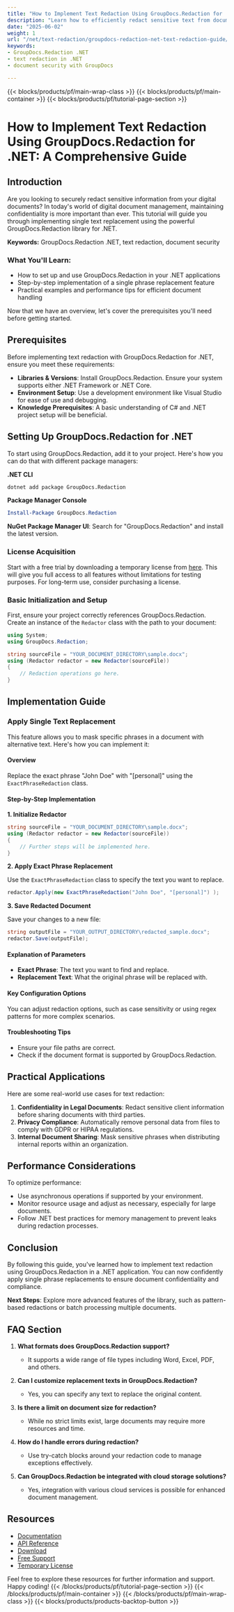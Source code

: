 ```yaml
---
title: "How to Implement Text Redaction Using GroupDocs.Redaction for .NET&#58; A Comprehensive Guide"
description: "Learn how to efficiently redact sensitive text from documents using GroupDocs.Redaction for .NET. Follow this step-by-step guide to ensure document security and confidentiality."
date: "2025-06-02"
weight: 1
url: "/net/text-redaction/groupdocs-redaction-net-text-redaction-guide/"
keywords:
- GroupDocs.Redaction .NET
- text redaction in .NET
- document security with GroupDocs

---
```


{{< blocks/products/pf/main-wrap-class >}}
{{< blocks/products/pf/main-container >}}
{{< blocks/products/pf/tutorial-page-section >}}
# How to Implement Text Redaction Using GroupDocs.Redaction for .NET: A Comprehensive Guide

## Introduction

Are you looking to securely redact sensitive information from your digital documents? In today's world of digital document management, maintaining confidentiality is more important than ever. This tutorial will guide you through implementing single text replacement using the powerful GroupDocs.Redaction library for .NET.

**Keywords:** GroupDocs.Redaction .NET, text redaction, document security

### What You'll Learn:
- How to set up and use GroupDocs.Redaction in your .NET applications
- Step-by-step implementation of a single phrase replacement feature
- Practical examples and performance tips for efficient document handling

Now that we have an overview, let's cover the prerequisites you'll need before getting started.

## Prerequisites

Before implementing text redaction with GroupDocs.Redaction for .NET, ensure you meet these requirements:

- **Libraries & Versions**: Install GroupDocs.Redaction. Ensure your system supports either .NET Framework or .NET Core.
- **Environment Setup**: Use a development environment like Visual Studio for ease of use and debugging.
- **Knowledge Prerequisites**: A basic understanding of C# and .NET project setup will be beneficial.

## Setting Up GroupDocs.Redaction for .NET

To start using GroupDocs.Redaction, add it to your project. Here's how you can do that with different package managers:

**.NET CLI**
```bash
dotnet add package GroupDocs.Redaction
```

**Package Manager Console**
```powershell
Install-Package GroupDocs.Redaction
```

**NuGet Package Manager UI**: Search for "GroupDocs.Redaction" and install the latest version.

### License Acquisition

Start with a free trial by downloading a temporary license from [here](https://purchase.groupdocs.com/temporary-license/). This will give you full access to all features without limitations for testing purposes. For long-term use, consider purchasing a license.

### Basic Initialization and Setup

First, ensure your project correctly references GroupDocs.Redaction. Create an instance of the `Redactor` class with the path to your document:

```csharp
using System;
using GroupDocs.Redaction;

string sourceFile = "YOUR_DOCUMENT_DIRECTORY\sample.docx";
using (Redactor redactor = new Redactor(sourceFile))
{
    // Redaction operations go here.
}
```

## Implementation Guide

### Apply Single Text Replacement

This feature allows you to mask specific phrases in a document with alternative text. Here's how you can implement it:

#### Overview
Replace the exact phrase "John Doe" with "[personal]" using the `ExactPhraseRedaction` class.

#### Step-by-Step Implementation

**1. Initialize Redactor**

```csharp
string sourceFile = "YOUR_DOCUMENT_DIRECTORY\sample.docx";
using (Redactor redactor = new Redactor(sourceFile))
{
    // Further steps will be implemented here.
}
```

**2. Apply Exact Phrase Replacement**

Use the `ExactPhraseRedaction` class to specify the text you want to replace.

```csharp
redactor.Apply(new ExactPhraseRedaction("John Doe", "[personal]") );
```

**3. Save Redacted Document**

Save your changes to a new file:

```csharp
string outputFile = "YOUR_OUTPUT_DIRECTORY\redacted_sample.docx";
redactor.Save(outputFile);
```

#### Explanation of Parameters
- **Exact Phrase**: The text you want to find and replace.
- **Replacement Text**: What the original phrase will be replaced with.

#### Key Configuration Options

You can adjust redaction options, such as case sensitivity or using regex patterns for more complex scenarios.

#### Troubleshooting Tips

- Ensure your file paths are correct.
- Check if the document format is supported by GroupDocs.Redaction.

## Practical Applications

Here are some real-world use cases for text redaction:

1. **Confidentiality in Legal Documents**: Redact sensitive client information before sharing documents with third parties.
2. **Privacy Compliance**: Automatically remove personal data from files to comply with GDPR or HIPAA regulations.
3. **Internal Document Sharing**: Mask sensitive phrases when distributing internal reports within an organization.

## Performance Considerations

To optimize performance:
- Use asynchronous operations if supported by your environment.
- Monitor resource usage and adjust as necessary, especially for large documents.
- Follow .NET best practices for memory management to prevent leaks during redaction processes.

## Conclusion

By following this guide, you've learned how to implement text redaction using GroupDocs.Redaction in a .NET application. You can now confidently apply single phrase replacements to ensure document confidentiality and compliance.

**Next Steps**: Explore more advanced features of the library, such as pattern-based redactions or batch processing multiple documents.

## FAQ Section

1. **What formats does GroupDocs.Redaction support?**
   - It supports a wide range of file types including Word, Excel, PDF, and others.

2. **Can I customize replacement texts in GroupDocs.Redaction?**
   - Yes, you can specify any text to replace the original content.

3. **Is there a limit on document size for redaction?**
   - While no strict limits exist, large documents may require more resources and time.

4. **How do I handle errors during redaction?**
   - Use try-catch blocks around your redaction code to manage exceptions effectively.

5. **Can GroupDocs.Redaction be integrated with cloud storage solutions?**
   - Yes, integration with various cloud services is possible for enhanced document management.

## Resources

- [Documentation](https://docs.groupdocs.com/redaction/net/)
- [API Reference](https://reference.groupdocs.com/redaction/net)
- [Download](https://releases.groupdocs.com/redaction/net/)
- [Free Support](https://forum.groupdocs.com/c/redaction/10)
- [Temporary License](https://purchase.groupdocs.com/temporary-license/) 

Feel free to explore these resources for further information and support. Happy coding!
{{< /blocks/products/pf/tutorial-page-section >}}
{{< /blocks/products/pf/main-container >}}
{{< /blocks/products/pf/main-wrap-class >}}
{{< blocks/products/products-backtop-button >}}